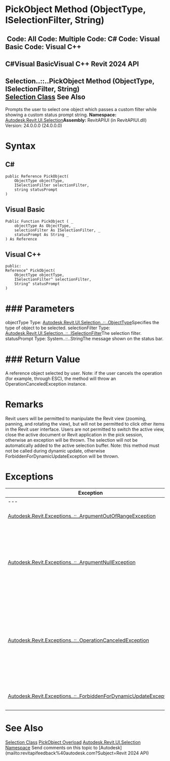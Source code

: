 # PickObject Method (ObjectType, ISelectionFilter, String)

﻿
 Code: All Code: Multiple Code: C# Code: Visual Basic Code: Visual C++   
---  
C#Visual BasicVisual C++
Revit 2024 API  
---  
Selection..::..PickObject Method (ObjectType, ISelectionFilter, String)  
[Selection Class](31b73d46-7d67-5dbb-4dad-80aa597c9afc.md "Selection Class") See Also  
---  
Prompts the user to select one object which passes a custom filter while showing a custom status prompt string.
**Namespace:** [Autodesk.Revit.UI.Selection](11785869-cc9e-03fc-97db-767a59af10a1.md "Autodesk.Revit.UI.Selection Namespace")**Assembly:** RevitAPIUI (in RevitAPIUI.dll) Version: 24.0.0.0 (24.0.0.0)
# Syntax
C#  
---  
```text
public Reference PickObject(
	ObjectType objectType,
	ISelectionFilter selectionFilter,
	string statusPrompt
)
```
  
Visual Basic  
---  
```text
Public Function PickObject ( _
	objectType As ObjectType, _
	selectionFilter As ISelectionFilter, _
	statusPrompt As String _
) As Reference
```
  
Visual C++  
---  
```text
public:
Reference^ PickObject(
	ObjectType objectType, 
	ISelectionFilter^ selectionFilter, 
	String^ statusPrompt
)
```
  
# ### Parameters
objectType
    Type: [Autodesk.Revit.UI.Selection..::..ObjectType](2d0cbbba-d4ab-84b7-b081-36c14769d82c.md "ObjectType Enumeration")Specifies the type of object to be selected.
selectionFilter
    Type: [Autodesk.Revit.UI.Selection..::..ISelectionFilter](d552f44b-221c-0ecd-d001-41a5099b2f9f.md "ISelectionFilter Interface")The selection filter.
statusPrompt
    Type: System..::..StringThe message shown on the status bar.
# ### Return Value
A reference object selected by user.
Note: if the user cancels the operation (for example, through ESC), the method will throw an OperationCanceledException instance. 
# Remarks
Revit users will be permitted to manipulate the Revit view (zooming, panning, and rotating the view), but will not be permitted to click other items in the Revit user interface. Users are not permitted to switch the active view, close the active document or Revit application in the pick session, otherwise an exception will be thrown.
The selection will not be automatically added to the active selection buffer.
Note: this method must not be called during dynamic update, otherwise ForbiddenForDynamicUpdateException will be thrown.
# Exceptions
| Exception | Condition |
| --- | --- |
| --- | --- |
| [Autodesk.Revit.Exceptions..::..ArgumentOutOfRangeException](60f148c9-ece0-a6bb-4e12-bb4a9c8c8a24.md "ArgumentOutOfRangeException Class") | Thrown when the objectType is not a recognized value. |
| [Autodesk.Revit.Exceptions..::..ArgumentNullException](631e1424-60f4-929b-4e52-dda9dcd26316.md "ArgumentNullException Class") | Thrown when the selectionFilter is nullNothingnullptra null reference (Nothing in Visual Basic) or statusPrompt is nullNothingnullptra null reference (Nothing in Visual Basic). |
| [Autodesk.Revit.Exceptions..::..OperationCanceledException](aea34480-ceb5-b49f-129d-0799e7bb1c21.md "OperationCanceledException Class") | Thrown when the Revit user cancelled this operation. Thrown when the Revit user tried to switch the active view, close the active document or Revit application when responding to this mode. |
| [Autodesk.Revit.Exceptions..::..ForbiddenForDynamicUpdateException](c5b911f6-1e8f-2cd4-6965-286f41221fe0.md "ForbiddenForDynamicUpdateException Class") | Thrown if this method is called during dynamic update. |

# See Also
[Selection Class](31b73d46-7d67-5dbb-4dad-80aa597c9afc.md "Selection Class")
[PickObject Overload](ce1d67ae-e180-5215-81cf-994b66929d7f.md "PickObject Method")
[Autodesk.Revit.UI.Selection Namespace](11785869-cc9e-03fc-97db-767a59af10a1.md "Autodesk.Revit.UI.Selection Namespace")
Send comments on this topic to [Autodesk](mailto:revitapifeedback%40autodesk.com?Subject=Revit 2024 API)